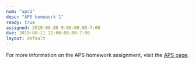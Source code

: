 ```yaml
---
num: "aps1"
desc: "APS homework 1"
ready: true
assigned: 2019-08-06 9:00:00.00-7:00
due: 2019-08-11 21:00:00.00-7:00
layout: default
---
```


For more information on the APS homework assignment, visit the [APS page](https://sites.google.com/a/eng.ucsd.edu/spis/home/academicprogram/2019_aps).

